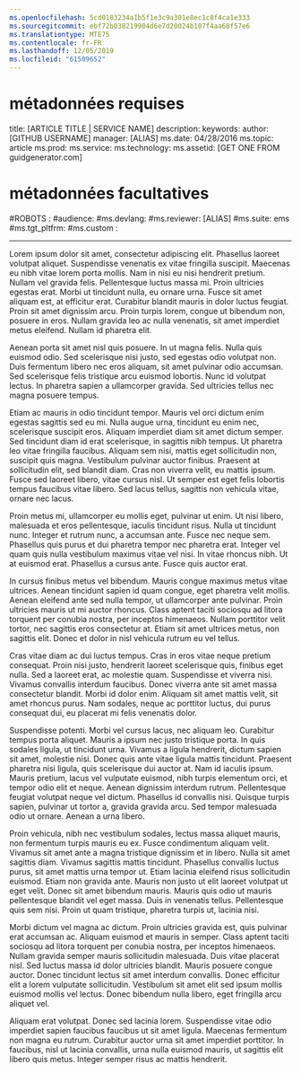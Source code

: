 ```yaml
---
ms.openlocfilehash: 5cd0183234a1b5f1e3c9a301e8ec1c8f4ca1e333
ms.sourcegitcommit: ebf72b038219904d6e7d20024b107f4aa68f57e6
ms.translationtype: MTE75
ms.contentlocale: fr-FR
ms.lasthandoff: 12/05/2019
ms.locfileid: "61509652"
---
```

# <a name="required-metadata"></a>métadonnées requises

title: [ARTICLE TITLE | SERVICE NAME] description: keywords: author: [GITHUB USERNAME] manager: [ALIAS] ms.date: 04/28/2016 ms.topic: article ms.prod: ms.service: ms.technology: ms.assetid: [GET ONE FROM guidgenerator.com]

# <a name="optional-metadata"></a>métadonnées facultatives

#<a name="robots"></a>ROBOTS :
#<a name="audience"></a>audience:
#<a name="msdevlang"></a>ms.devlang:
#<a name="msreviewer-alias"></a>ms.reviewer: [ALIAS]
#<a name="mssuite-ems"></a>ms.suite: ems
#<a name="mstgt_pltfrm"></a>ms.tgt_pltfrm:
#<a name="mscustom"></a>ms.custom :

---
Lorem ipsum dolor sit amet, consectetur adipiscing elit. Phasellus laoreet volutpat aliquet. Suspendisse venenatis ex vitae fringilla suscipit. Maecenas eu nibh vitae lorem porta mollis. Nam in nisi eu nisi hendrerit pretium. Nullam vel gravida felis. Pellentesque luctus massa mi. Proin ultricies egestas erat. Morbi ut tincidunt nulla, eu ornare urna. Fusce sit amet aliquam est, at efficitur erat. Curabitur blandit mauris in dolor luctus feugiat. Proin sit amet dignissim arcu. Proin turpis lorem, congue ut bibendum non, posuere in eros. Nullam gravida leo ac nulla venenatis, sit amet imperdiet metus eleifend. Nullam id pharetra elit.

Aenean porta sit amet nisl quis posuere. In ut magna felis. Nulla quis euismod odio. Sed scelerisque nisi justo, sed egestas odio volutpat non. Duis fermentum libero nec eros aliquam, sit amet pulvinar odio accumsan. Sed scelerisque felis tristique arcu euismod lobortis. Nunc id volutpat lectus. In pharetra sapien a ullamcorper gravida. Sed ultricies tellus nec magna posuere tempus.

Etiam ac mauris in odio tincidunt tempor. Mauris vel orci dictum enim egestas sagittis sed eu mi. Nulla augue urna, tincidunt eu enim nec, scelerisque suscipit eros. Aliquam imperdiet diam sit amet dictum semper. Sed tincidunt diam id erat scelerisque, in sagittis nibh tempus. Ut pharetra leo vitae fringilla faucibus. Aliquam sem nisi, mattis eget sollicitudin non, suscipit quis magna. Vestibulum pulvinar auctor finibus. Praesent at sollicitudin elit, sed blandit diam. Cras non viverra velit, eu mattis ipsum. Fusce sed laoreet libero, vitae cursus nisl. Ut semper est eget felis lobortis tempus faucibus vitae libero. Sed lacus tellus, sagittis non vehicula vitae, ornare nec lacus.

Proin metus mi, ullamcorper eu mollis eget, pulvinar ut enim. Ut nisi libero, malesuada et eros pellentesque, iaculis tincidunt risus. Nulla ut tincidunt nunc. Integer et rutrum nunc, a accumsan ante. Fusce nec neque sem. Phasellus quis purus et dui pharetra tempor nec pharetra erat. Integer vel quam quis nulla vestibulum maximus vitae vel nisi. In vitae rhoncus nibh. Ut at euismod erat. Phasellus a cursus ante. Fusce quis auctor erat.

In cursus finibus metus vel bibendum. Mauris congue maximus metus vitae ultrices. Aenean tincidunt sapien id quam congue, eget pharetra velit mollis. Aenean eleifend ante sed nulla tempor, ut ullamcorper ante pulvinar. Proin ultricies mauris ut mi auctor rhoncus. Class aptent taciti sociosqu ad litora torquent per conubia nostra, per inceptos himenaeos. Nullam porttitor velit tortor, nec sagittis eros consectetur at. Etiam sit amet ultrices metus, non sagittis elit. Donec et dolor in nisl vehicula rutrum eu vel tellus.

Cras vitae diam ac dui luctus tempus. Cras in eros vitae neque pretium consequat. Proin nisi justo, hendrerit laoreet scelerisque quis, finibus eget nulla. Sed a laoreet erat, ac molestie quam. Suspendisse et viverra nisi. Vivamus convallis interdum faucibus. Donec viverra ante sit amet massa consectetur blandit. Morbi id dolor enim. Aliquam sit amet mattis velit, sit amet rhoncus purus. Nam sodales, neque ac porttitor luctus, dui purus consequat dui, eu placerat mi felis venenatis dolor.

Suspendisse potenti. Morbi vel cursus lacus, nec aliquam leo. Curabitur tempus porta aliquet. Mauris a ipsum nec justo tristique porta. In quis sodales ligula, ut tincidunt urna. Vivamus a ligula hendrerit, dictum sapien sit amet, molestie nisi. Donec quis ante vitae ligula mattis tincidunt. Praesent pharetra nisi ligula, quis scelerisque dui auctor at. Nam id iaculis ipsum. Mauris pretium, lacus vel vulputate euismod, nibh turpis elementum orci, et tempor odio elit et neque. Aenean dignissim interdum rutrum. Pellentesque feugiat volutpat neque vel dictum. Phasellus id convallis nisi. Quisque turpis sapien, pulvinar ut tortor a, gravida gravida arcu. Sed tempor malesuada odio ut ornare. Aenean a urna libero.

Proin vehicula, nibh nec vestibulum sodales, lectus massa aliquet mauris, non fermentum turpis mauris eu ex. Fusce condimentum aliquam velit. Vivamus sit amet ante a magna tristique dignissim et in libero. Nulla sit amet sagittis diam. Vivamus sagittis mattis tincidunt. Phasellus convallis luctus purus, sit amet mattis urna tempor ut. Etiam lacinia eleifend risus sollicitudin euismod. Etiam non gravida ante. Mauris non justo ut elit laoreet volutpat ut eget velit. Donec sit amet bibendum mauris. Mauris quis odio ut mauris pellentesque blandit vel eget massa. Duis in venenatis tellus. Pellentesque quis sem nisi. Proin ut quam tristique, pharetra turpis ut, lacinia nisi.

Morbi dictum vel magna ac dictum. Proin ultricies gravida est, quis pulvinar erat accumsan ac. Aliquam euismod et mauris in semper. Class aptent taciti sociosqu ad litora torquent per conubia nostra, per inceptos himenaeos. Nullam gravida semper mauris sollicitudin malesuada. Duis vitae placerat nisl. Sed luctus massa id dolor ultricies blandit. Mauris posuere congue auctor. Donec tincidunt lectus sit amet interdum convallis. Donec efficitur elit a lorem vulputate sollicitudin. Vestibulum sit amet elit sed ipsum mollis euismod mollis vel lectus. Donec bibendum nulla libero, eget fringilla arcu aliquet vel.

Aliquam erat volutpat. Donec sed lacinia lorem. Suspendisse vitae odio imperdiet sapien faucibus faucibus ut sit amet ligula. Maecenas fermentum non magna eu rutrum. Curabitur auctor urna sit amet imperdiet porttitor. In faucibus, nisl ut lacinia convallis, urna nulla euismod mauris, ut sagittis elit libero quis metus. Integer semper risus ac mattis hendrerit.
